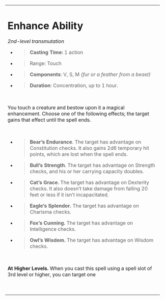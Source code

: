 
<table><tbody><tr class="odd"><td><h1 id="enhance-ability"><strong>Enhance Ability</strong></h1><p><em>2nd-level transmutation</em></p><ul><li><blockquote><p><strong>Casting Time:</strong> 1 action</p></blockquote></li><li><blockquote><p>Range: Touch</p></blockquote></li><li><blockquote><p><strong>Components</strong>: V, S, M <em>(fur or a feather from a beast)</em></p></blockquote></li><li><blockquote><p><strong>Duration</strong>: Concentration, up to 1 hour.</p></blockquote></li></ul><p> </p><p>You touch a creature and bestow upon it a magical enhancement. Choose one of the following effects; the target gains that effect until the spell ends.</p><p> </p><ul><li><blockquote><p><strong>Bear’s Endurance</strong>. The target has advantage on Constitution checks. It also gains 2d6 temporary hit points, which are lost when the spell ends.</p></blockquote></li><li><blockquote><p><strong>Bull’s Strength</strong>. The target has advantage on Strength checks, and his or her carrying capacity doubles.</p></blockquote></li><li><blockquote><p><strong>Cat’s Grace.</strong> The target has advantage on Dexterity checks. It also doesn’t take damage from falling 20 feet or less if it isn’t incapacitated.</p></blockquote></li><li><blockquote><p><strong>Eagle’s Splendor.</strong> The target has advantage on Charisma checks.</p></blockquote></li><li><blockquote><p><strong>Fox’s Cunning.</strong> The target has advantage on Intelligence checks.</p></blockquote></li><li><blockquote><p><strong>Owl’s Wisdom.</strong> The target has advantage on Wisdom checks.</p></blockquote></li></ul><p> </p><p><strong>At Higher Levels.</strong> When you cast this spell using a spell slot of 3rd level or higher, you can target one</p><p> </p></td></tr></tbody></table>